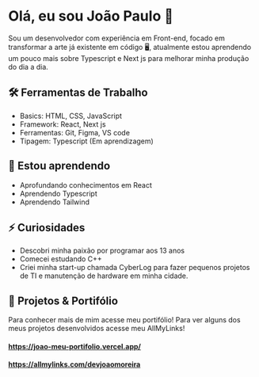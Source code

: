 # Olá, eu sou João Paulo 👋
Sou um desenvolvedor com experiência em Front-end, focado em transformar a arte já existente em código 🖥️, atualmente estou aprendendo um pouco mais sobre Typescript e Next js para melhorar minha produção do dia a dia.

## 🛠️ Ferramentas de Trabalho
- Basics: HTML, CSS, JavaScript
- Framework: React, Next js
- Ferramentas: Git, Figma, VS code
- Tipagem: Typescript (Em aprendizagem)

##  🌱 Estou aprendendo
- Aprofundando conhecimentos em React
- Aprendendo Typescript 
- Aprendendo Tailwind

## ⚡ Curiosidades
- Descobri minha paixão por programar aos 13 anos
- Comecei estudando C++
- Criei minha start-up chamada CyberLog para fazer pequenos projetos de TI e manutenção de hardware em minha cidade. 



## 🧠 Projetos & Portifólio
Para conhecer mais de mim acesse meu portifólio!
Para ver alguns dos meus projetos desenvolvidos acesse meu AllMyLinks!

#### https://joao-meu-portifolio.vercel.app/

#### https://allmylinks.com/devjoaomoreira

<!--
**JoaoPaulo18/JoaoPaulo18** is a ✨ _special_ ✨ repository because its `README.md` (this file) appears on your GitHub profile.

Here are some ideas to get you started:

- 🔭 I’m currently working on ...
- 🌱 I’m currently learning ...
- 👯 I’m looking to collaborate on ...
- 🤔 I’m looking for help with ...
- 💬 Ask me about ...
- 📫 How to reach me: ...
- 😄 Pronouns: ...
- ⚡ Fun fact: ...
-->

